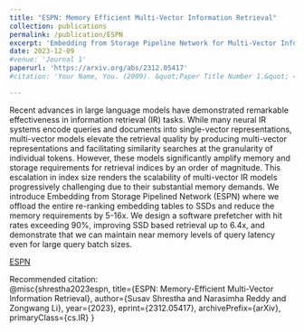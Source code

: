 ```yaml
---
title: "ESPN: Memory Efficient Multi-Vector Information Retrieval"
collection: publications
permalink: /publication/ESPN
excerpt: 'Embedding from Storage Pipeline Network for Multi-Vector Information Retrieval.'
date: 2023-12-09
#venue: 'Journal 1'
paperurl: 'https://arxiv.org/abs/2312.05417'
#citation: 'Your Name, You. (2009). &quot;Paper Title Number 1.&quot; <i>Journal 1</i>. 1(1).'

---
```

Recent advances in large language models have demonstrated remarkable effectiveness in information retrieval (IR) tasks. While many neural IR systems encode queries and documents into single-vector representations, multi-vector models elevate the retrieval quality by producing multi-vector representations and facilitating similarity searches at the granularity of individual tokens. However, these models significantly amplify memory and storage requirements for retrieval indices by an order of magnitude. This escalation in index size renders the scalability of multi-vector IR models progressively challenging due to their substantial memory demands. We introduce Embedding from Storage Pipelined Network (ESPN) where we offload the entire re-ranking embedding tables to SSDs and reduce the memory requirements by 5-16x. We design a software prefetcher with hit rates exceeding 90%, improving SSD based retrieval up to 6.4x, and demonstrate that we can maintain near memory levels of query latency even for large query batch sizes.

[ESPN](https://arxiv.org/abs/2312.05417)

Recommended citation:  
@misc{shrestha2023espn,
      title={ESPN: Memory-Efficient Multi-Vector Information Retrieval}, 
      author={Susav Shrestha and Narasimha Reddy and Zongwang Li},
      year={2023},
      eprint={2312.05417},
      archivePrefix={arXiv},
      primaryClass={cs.IR}
}